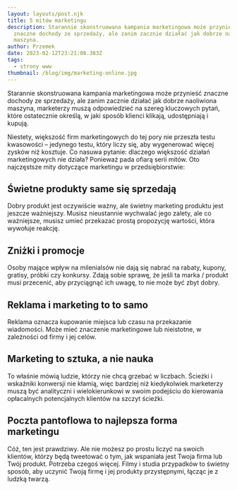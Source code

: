 ```yaml
---
layout: layouts/post.njk
title: 5 mitów marketingu
description: Starannie skonstruowana kampania marketingowa może przynieść
  znaczne dochody ze sprzedaży, ale zanim zacznie działać jak dobrze naoliwiona
  maszyna.
author: Przemek
date: 2023-02-12T23:21:08.383Z
tags:
  - strony www
thumbnail: /blog/img/marketing-online.jpg
---
```

Starannie skonstruowana kampania marketingowa może przynieść znaczne dochody ze sprzedaży, ale zanim zacznie działać jak dobrze naoliwiona maszyna, marketerzy muszą odpowiedzieć na szereg kluczowych pytań, które ostatecznie określą, w jaki sposób klienci klikają, udostępniają i kupują.

Niestety, większość firm marketingowych do tej pory nie przeszła testu kwasowości – jedynego testu, który liczy się, aby wygenerować więcej zysków niż kosztuje. Co nasuwa pytanie: dlaczego większość działań marketingowych nie działa? Ponieważ pada ofiarą serii mitów. Oto najczęstsze mity dotyczące marketingu w przedsiębiorstwie:

## Świetne produkty same się sprzedają

Dobry produkt jest oczywiście ważny, ale świetny marketing produktu jest jeszcze ważniejszy. Musisz nieustannie wychwalać jego zalety, ale co ważniejsze, musisz umieć przekazać prostą propozycję wartości, która wywołuje reakcję.

## Zniżki i promocje

Osoby mające wpływ na milenialsów nie dają się nabrać na rabaty, kupony, gratisy, próbki czy konkursy. Zdają sobie sprawę, że jeśli ta marka / produkt musi przecenić, aby przyciągnąć ich uwagę, to nie może być zbyt dobry.

## Reklama i marketing to to samo

Reklama oznacza kupowanie miejsca lub czasu na przekazanie wiadomości. Może mieć znaczenie marketingowe lub nieistotne, w zależności od firmy i jej celów.

## Marketing to sztuka, a nie nauka

To właśnie mówią ludzie, którzy nie chcą grzebać w liczbach. Ścieżki i wskaźniki konwersji nie kłamią, więc bardziej niż kiedykolwiek marketerzy muszą być analityczni i wielokierunkowi w swoim podejściu do kierowania opłacalnych potencjalnych klientów na szczyt ścieżki.

## Poczta pantoflowa to najlepsza forma marketingu

Cóż, ten jest prawdziwy. Ale nie możesz po prostu liczyć na swoich klientów, którzy będą tweetować o tym, jak wspaniała jest Twoja firma lub Twój produkt. Potrzeba czegoś więcej. Filmy i studia przypadków to świetny sposób, aby uczynić Twoją firmę i jej produkty przystępnymi, łącząc je z ludzką twarzą.